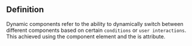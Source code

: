 ## Definition
Dynamic components refer to the ability to dynamically switch between different components based on certain `conditions` or `user interactions`. This achieved using the component element and the is attribute.